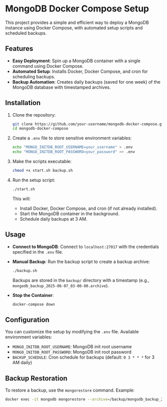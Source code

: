 # MongoDB Docker Compose Setup

This project provides a simple and efficient way to deploy a MongoDB instance using Docker Compose, with automated setup scripts and scheduled backups.

## Features
- **Easy Deployment**: Spin up a MongoDB container with a single command using Docker Compose.
- **Automated Setup**: Installs Docker, Docker Compose, and cron for scheduling backups.
- **Backup Automation**: Creates daily backups (saved for one week) of the MongoDB database with timestamped archives.

## Installation
1. Clone the repository:
   ```bash
   git clone https://github.com/your-username/mongodb-docker-compose.git
   cd mongodb-docker-compose
   ```

2. Create a `.env` file to store sensitive environment variables:
   ```bash
   echo "MONGO_INITDB_ROOT_USERNAME=your_username" > .env
   echo "MONGO_INITDB_ROOT_PASSWORD=your_password" >> .env
   ```

3. Make the scripts executable:
   ```bash
   chmod +x start.sh backup.sh
   ```

4. Run the setup script:
   ```bash
   ./start.sh
   ```

   This will:
   - Install Docker, Docker Compose, and cron (if not already installed).
   - Start the MongoDB container in the background.
   - Schedule daily backups at 3 AM.

## Usage
- **Connect to MongoDB**:
  Connect to `localhost:27017` with the credentials specified in the `.env` file.

- **Manual Backup**:
  Run the backup script to create a backup archive:
  ```bash
  ./backup.sh
  ```
  Backups are stored in the `backup/` directory with a timestamp (e.g., `mongodb_backup_2025-06-07_03-00-00.archive`).

- **Stop the Container**:
  ```bash
  docker-compose down
  ```

## Configuration
You can customize the setup by modifying the `.env` file. Available environment variables:
- `MONGO_INITDB_ROOT_USERNAME`: MongoDB init root username
- `MONGO_INITDB_ROOT_PASSWORD`: MongoDB init root password
- `BACKUP_SCHEDULE`: Cron schedule for backups (default: `0 3 * * *` for 3 AM daily)

## Backup Restoration
To restore a backup, use the `mongorestore` command. Example:
```bash
docker exec -it mongodb mongorestore --archive=/backup/mongodb_backup_2025-06-07_03-00-00.archive
```
